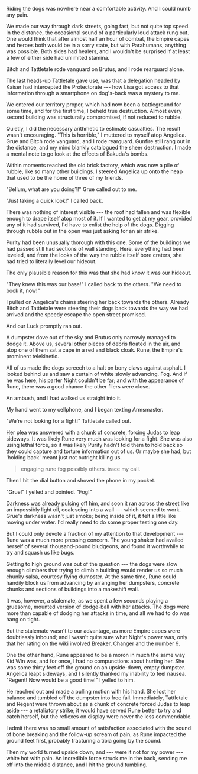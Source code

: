 Riding the dogs was nowhere near a comfortable activity. And I could numb any pain. 

We made our way through dark streets, going fast, but not quite top speed. In the distance, the 
occasional sound of a particularly loud attack rung out. One would think that after almost half an hour of combat, 
the Empire capes and heroes both would be in a sorry state, but with Parahumans, anything was possible. Both sides had healers,
and I wouldn't be surprised if at least a few of either side had unlimited stamina.

Bitch and Tattletale rode vanguard on Brutus, and I rode rearguard alone.

The last heads-up Tattletale gave use, was that a delegation headed by Kaiser had
intercepted the Protectorate --- how Lisa got access to that information through a smartphone on dog's-back was a mystery to me.

We entered our territory proper, which had now been a battleground for some time, and for the first time, I beheld 
true destruction. Almost every second building was structurally compromised, if not reduced to rubble.

Quietly, I did the necessary arithmetic to estimate casualties. The result wasn't encouraging. "This is horrible," I muttered to 
myself atop Angelica. Grue and Bitch rode vanguard, and I rode rearguard. Gunfire still rang out in the distance,
and my mind blankly catalogued the sheer destruction. I made a mental note to go look at the effects of Bakuda's bombs.

Within moments reached the old brick factory, which was now a pile of rubble, like so many other buildings. I steered
Angelica up onto the heap that used to be the home of three of my friends.

"Bellum, what are you doing?!" Grue called out to me.

"Just taking a quick look!" I called back.

There was nothing of interest visible --- the roof had fallen and was flexible enough to drape itself atop most of it.
If I wanted to get at my gear, provided any of it had survived, I'd have to enlist the help of the dogs. Digging through
rubble out in the open was just asking for an air strike.

Purity had been unusually thorough with this one. Some of the buildings we had passed still had sections of
wall standing. Here, everything had been leveled, and from the looks of the way the rubble itself bore craters,
she had tried to literally level our hideout.

The only plausible reason for this was that she had know it was our hideout.

"They knew this was our base!" I called back to the others. "We need to book it, now!"

I pulled on Angelica's chains steering her back towards the others. Already Bitch and Tattletale were
steering their dogs back towards the way we had arrived and the speedy escape the open street promised.

And our Luck promptly ran out.

A dumpster dove out of the sky and Brutus only narrowly managed to dodge it. Above us, several other
pieces of debris floated in the air, and atop one of them sat a cape in a red and black cloak. Rune, the Empire's
prominent telekinetic.

All of us made the dogs screech to a halt on bony claws against asphalt. I looked behind us and saw a curtain of
white slowly advancing. Fog. And if he was here, his parter Night couldn't be far; and with the appearance of Rune, there
was a good chance the other fliers were close.

An ambush, and I had walked us straight into it.

My hand went to my cellphone, and I began texting Armsmaster.

"We're not looking for a fight!" Tattletale called out.

Her plea was answered with a chunk of concrete, forcing Judas to leap sideways. It was likely Rune
very much was looking for a fight. She was also using lethal force, so it was likely Purity hadn't told
them to hold back so they could capture and torture information out of us. Or maybe she had, but 'holding back'
meant just not outright killing us.

> engaging rune fog possibly others. trace my call.

Then I hit the dial button and shoved the phone in my pocket.

"Grue!" I yelled and pointed. "Fog!"

Darkness was already pulsing off him, and soon it ran across the street like an impossibly light oil, coalescing
into a wall --- which seemed to work. Grue's darkness wasn't just smoke; being inside of it, it felt a little like
moving under water. I'd really need to do some proper testing one day.

But I could only devote a fraction of my attention to that development --- Rune was a much more pressing concern.
The young shaker had availed herself of several thousand-pound bludgeons, and found it worthwhile to
try and squash us like bugs.

Getting to high ground was out of the question --- the dogs were slow enough climbers that trying to climb a building
would render us so much chunky salsa, courtesy flying dumpster. At the same time, Rune could handily
block us from advancing by arranging her dumpsters, concrete chunks and sections of buildings into a
makeshift wall.

It was, however, a stalemate, as we spent a few seconds playing a gruesome, mounted version of
dodge-ball with her attacks. The dogs were more than capable of dodging her attacks in time, and all
we had to do was hang on tight.

But the stalemate wasn't to our advantage, as more Empire capes were doubtlessly inbound; and I wasn't quite
sure what Night's power was, only that her rating on the wiki involved Breaker, Changer and the number 9.

One the other hand, Rune appeared to be a moron in much the same way Kid Win was, and for once, I had no
compunctions about hurting her. She was some thirty feet off the ground on an upside-down, empty dumpster.
Angelica leapt sideways, and I silently thanked my inability to feel nausea. "Regent! Now would be a good time!" I
yelled to him.

He reached out and made a pulling motion with his hand. She lost her balance and tumbled off the dumpster into
free fall. Immediately, Tattletale and Regent were thrown about as a chunk of concrete forced
Judas to leap aside --- a retaliatory strike; it would have served Rune better to try and catch herself, but
the reflexes on display were never the less commendable.

I admit there was no small amount of satisfaction associated with the sound of bone breaking and the follow-up
scream of pain, as Rune impacted the ground feet first, probably fracturing a tibia going by the sound.

Then my world turned upside down, and --- were it not for my power --- white hot with pain.
An incredible force struck me in the back, sending me off into the middle distance,
and I hit the ground tumbling.

